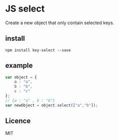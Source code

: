 # JS select
Create a new object that only contain selected keys.

## install

```shell
npm install key-select --save
```

## example

```javascript
var object = {
    a : "a",
    b : "b",
    c : "c"
};
// {a : "a" , b : "b"}
var newObject = object.select(["a","b"]);

```

## Licence

MIT